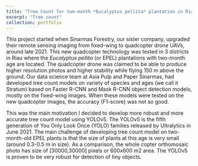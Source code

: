 ```yaml
---
title: "Tree Count for two-month *Eucalyptus pellita* plantation in Riau using YOLOv5 computer vision"
excerpt: "Tree count"
collection: portfolio
---
```


This project started when Sinarmas Forestry, our sister company, upgraded their remote sensing imaging from fixed-wing to quadcopter drone UAVs, around late 2021. This new quadcopter technology was tested in 3 districts in Riau where the *Eucalyptus pellita* (or EPEL) plantations with two-month age are located. The quadcopter drone was claimed to be able to produce higher resolution photos and higher stability while flying 150 m above the ground. Our data science team at Asia Pulp and Paper Sinarmas, had developed tree count models on variety of species and ages (we call it Stratum) based on Faster R-CNN and Mask R-CNN object detection models, mostly on the fixed-wing images. When these models were tested on the new quadcopter images, the accuracy (F1-score) was not so good. 

This was the main motivation I decided to develop more robust and more accurate tree count model using YOLOv5. The YOLOv5 is the fifth generation of You Only Look Once (YOLO) families released by Ultralytics in June 2021. The main challenge of developing tree count model on two-month-old EPEL plants is that the size of plants at this age is very small (around 0.3-0.5 m in size). As a comparison, the whole copter orthomosaic photo has size of [30000,30000] pixels or 600x600 m2 area. The YOLOv5 is proven to be very robust for detection of tiny objects. 
